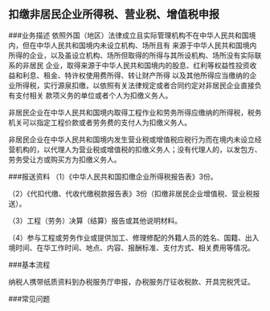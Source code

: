 ## 扣缴非居民企业所得税、营业税、增值税申报

###业务描述
     依照外国（地区）法律成立且实际管理机构不在中华人民共和国境内，但在中华人民共和国境内未设立机构、场所且有
     来源于中华人民共和国境内所得的企业，以及虽设立机构、场所但取得的所得与其所设机构、场所没有实际联系的非居民
     企业，取得来源于中华人民共和国境内的股息、红利等权益性投资收益和利息、租金、特许权使用费所得、转让财产所得
     以及其他所得应当缴纳的企业所得税，实行源泉扣缴，以依照有关法律规定或者合同约定对非居民企业直接负有支付相关
     款项义务的单位或者个人为扣缴义务人。

非居民企业在中华人民共和国境内取得工程作业和劳务所得应缴纳的所得税，税务机关可以指定工程价款或者劳务费的支付人为扣缴义务人。

非居民企业在中华人民共和国境内发生营业税或增值税应税行为而在境内未设立经营机构的，以代理人为营业税或增值税的扣缴义务人；没有代理人的，以发包方、劳务受让方或购买方为扣缴义务人。



###报送资料
（1）《中华人民共和国扣缴企业所得税报告表》3份。

（2）《代扣代缴、代收代缴税款报告表》3份（扣缴非居民企业增值税、营业税报送）。

（3）工程（劳务）决算（结算）报告或其他说明材料。

（4）参与工程或劳务作业或提供加工、修理修配的外籍人员的姓名、国籍、出入境时间、在华工作时间、地点、内容、报酬标准、支付方式、相关费用等情况。



###基本流程

  纳税人携带纸质资料到办税服务厅申报，办税服务厅征收税款、开具完税凭证。

###常见问题




